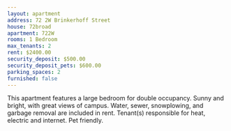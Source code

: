 ```yaml
---
layout: apartment
address: 72 2W Brinkerhoff Street
house: 72broad
apartment: 722W
rooms: 1 Bedroom
max_tenants: 2
rent: $2400.00
security_deposit: $500.00
security_deposit_pets: $600.00
parking_spaces: 2
furnished: false
---
```


This apartment features a large bedroom for double occupancy.
Sunny and bright, with great views of campus. Water, sewer,
snowplowing, and garbage removal are included in rent. Tenant(s)
responsible for heat, electric and internet. Pet friendly.